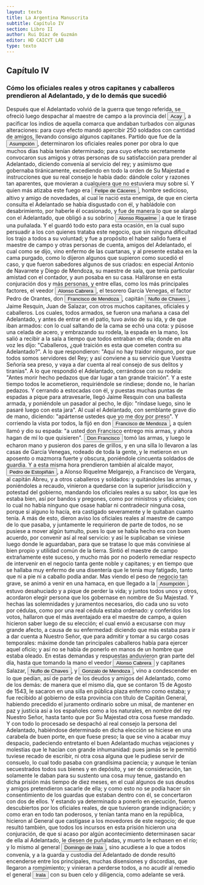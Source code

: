 ```yaml
---
layout: texto
title: La Argentina Manuscrita
subtitle: Capítulo IV
section: Libro II
author: Rui Díaz de Guzmán
editor: HD CAICYT LAB
type: texto
---
```


## Capítulo IV

### Cómo los oficiales reales y otros capitanes y caballeros prendieron al Adelantado, y de lo demás que sucedió


Después que el Adelantado volvió de la guerra que tengo referida, se ofreció luego despachar al maestre de campo a la provincia del <button class="balloon" data-balloon-pos="up" data-balloon-length="large" data-balloon="Pueblo de Paraguay. Podría tratarse de Acahay?">Acay</button>, a pacificar los indios de aquella comarca que andaban turbados con algunas alteraciones: para cuyo efecto mandó apercibir 250 soldados con cantidad de amigos, llevando consigo algunos capitanes. Partido que fue de la <a href="https://recogito.pelagios.org/document/wzqxhk0h3vpikm/part/1/edit#c94ff169-ab74-4216-b5b1-37b82f84c12d" target="_blank"><button class="balloon" data-balloon-pos="up" data-balloon-length="large" data-balloon="Asunción del Paraguay.">Asumpción</button></a>, determinaron los oficiales reales poner por obra lo que muchos días había tenían determinado; para cuyo efecto secretamente convocaron sus amigos y otras personas de su satisfacción para prender al Adelantado, diciendo convenía al servicio del rey; y asimismo que gobernaba tiránicamente, excediendo en todo la orden de Su Majestad e instrucciones que su real consejo le había dado: dándole color y razones tan aparentes, que movieran a cualquiera que no estuviera muy sobre sí. Y quien más atizaba este fuego era <button class="balloon" data-balloon-pos="up" data-balloon-length="large" data-balloon="Felipe de Cáceres (n. Madrid, ca. 1538) fueun conquistador, explorador y colonizador español.Se desempeñó como gobernador interino del Ríode la Plata y del Paraguay, con sede en Asunción,entre el 11 de diciembre de 1568 hasta el 14 dejulio de 1572.">Felipe de Cáceres</button>, hombre sedicioso, altivo y amigo de novedades, al cual le nació esta enemiga, de que en cierta consulta el Adelantado se había disgustado con él, y habládole con desabrimiento, por haberle él ocasionado, y fue de manera lo que se alargó con el Adelantado, que obligó a su sobrino <button class="balloon" data-balloon-pos="up" data-balloon-length="large" data-balloon="Alonso Riquelme de Guzmán (1519-1573) fue un conquistador oriundo de Jeréz de la Frontera y sobrino del Segundo Adelantado al Río de la Plata, Álvar Núñez Cabeza de Vaca, con quien llegó al Río de la Plata en 1541. Fue uno de sus más acérrimos partidarios durante la gobernación de Cabeza de Vaca y se convirtió en una de las figuras más prominentes de la facción de los &quot;leales&quot; una vez que aquel fuera expulsado de la provincia en 1545.Fue forzado por Domigo de Irala a casarse con una de">Alonso Riquelme</button> a que le tirase una puñalada. Y el guardó todo esto para esta ocasión, en la cual supo persuadir a los con quienes trataba este negocio, que sin ninguna dificultad los trajo a todos a su voluntad; y fue a propósito el haber salido fuera el maestre de campo y otras personas de cuenta, amigos del Adelantado, el cual como se dijo, vino enfermo de las cuartanas, y al presente estaba en la cama purgado, como lo dijeron algunos que supieron como sucedió el caso, y que fueron sabedores algunos de sus criados: en especial Antonio de Navarrete y Diego de Mendoza, su maestre de sala, que tenía particular amistad con el contador, y aun posaba en su casa. Halláronse en esta conjuración dos y más personas, y entre ellas, como los más principales factores, el veedor <button class="balloon" data-balloon-pos="up" data-balloon-length="large" data-balloon="Conquistador español. Fue lugarteniente de Pedro de Mendoza en la expedición de 1536. Estaba loco y debido a su enfermedad abandonó esta expedición y en vez de dirigirse a Rio de la Plata con su nave, lo hizo hacia Santo Domingo. Fue fatal para Pedro de Mendoza ya que se vió obligado a retrasar la expedición y lo esperó inútilmente en Rio de la Plata, sin embargo ello dió origen a la fundación de lo que seria mas tarde la ciudad de Buenos Aires en 1535. Alonso Cabrera sin embargo llegó a Rio de ">Alonso Cabrera</button>, el tesorero García Venegas, el factor Pedro de Orantes, don <button class="balloon" data-balloon-pos="up" data-balloon-length="large" data-balloon="Don Francisco de Mendoza (n. 1515-1547), capitán de la caballería. Sus actuaciones incluyen haber mediado entre Domingo de Irala y Ruiz Galán en 1537 y 1539, participado en la represión del levantamiento de cacique guarambarense Aracaré y ser parte de la facción de Domingo de Irala contra la de Cabeza de Vaca en 1545. De hecho, sirvió como teniente de gobernador bajo su administración cuando Irala condujo una entrada al Chaco en 1547. En esta circunstancia, los partidarios de Cabeza de Vaca recu">Francisco de Mendoza</button>, capitán <button class="balloon" data-balloon-pos="up" data-balloon-length="large" data-balloon="Ñuflo de Chaves o menos conocido como Nufrio de Chávez (Cáceres de la Extremadura leonesa, Corona de España, 1518 – aldea Mitimi de la laguna de los Xarayes, gobernación de Santa Cruz de la Sierra del Virreinato del Perú, 3 de octubre de 1568) era un explorador y conquistador español, conocido por sus exploraciones del actual territorio del Paraguay y la zona suroriental de la actual Bolivia y por haber fundado la ciudad de Santa Cruz de la Sierra en 1561. Fue el continuador de la política colon">Nuflo de Chaves</button>, Jaime Resquin, Juan de Salazar, con otros muchos capitanes, oficiales y caballeros. Los cuales, todos armados, se fueron una mañana a casa del Adelantado, y antes de entrar en el patio, tuvo aviso de su ida, y de que iban armados: con lo cual saltando de la cama se echó una cota: y púsose una celada de acero, y embrazando su rodela, la espada en la mano, los salió a recibir a la sala a tiempo que todos entraban en ella; donde en alta voz les dijo: &quot;Caballeros, ¿qué traición es esta que cometen contra su Adelantado?&quot;. A lo que respondieron: &quot;Aquí no hay traidor ninguno, por que todos somos servidores del Rey; y así conviene a su servicio que Vuestra Señoría sea preso, y vaya a dar cuenta al real consejo de sus delitos y tiranías&quot;. A lo que respondió el Adelantado, cerrándose con su rodela: &quot;Antes morir hecho pedazos que dar lugar a tan grande traición&quot;. Y a este tiempo todos le acometieron, requiriéndole se rindiese; donde no, le harían pedazos. Y cerrando a estocadas con él, y puestas muchas puntas de espadas a pique para atravesarle, llegó Jaime Resquin con una ballesta armada, y poniéndole un pasador al pecho, le dijo: &quot;ríndase luego, sino le pasaré luego con esta jara&quot;. Al cual el Adelantado, con semblante grave dio de mano, diciendo: &quot;apártense ustedes que yo me doy por preso&quot;. Y corriendo la vista por todos, la fijó en don <button class="balloon" data-balloon-pos="up" data-balloon-length="large" data-balloon="Don Francisco de Mendoza (n. 1515-1547), capitán de la caballería. Sus actuaciones incluyen haber mediado entre Domingo de Irala y Ruiz Galán en 1537 y 1539, participado en la represión del levantamiento de cacique guarambarense Aracaré y ser parte de la facción de Domingo de Irala contra la de Cabeza de Vaca en 1545. De hecho, sirvió como teniente de gobernador bajo su administración cuando Irala condujo una entrada al Chaco en 1547. En esta circunstancia, los partidarios de Cabeza de Vaca recu">Francisco de Mendoza</button>, a quien llamó y dio su espada: &quot;a usted don Francisco entrego mis armas, y ahora hagan de mí lo que quisieren&quot;. <button class="balloon" data-balloon-pos="up" data-balloon-length="large" data-balloon="Don Francisco de Mendoza (n. 1515-1547), capitán de la caballería. Sus actuaciones incluyen haber mediado entre Domingo de Irala y Ruiz Galán en 1537 y 1539, participado en la represión del levantamiento de cacique guarambarense Aracaré y ser parte de la facción de Domingo de Irala contra la de Cabeza de Vaca en 1545. De hecho, sirvió como teniente de gobernador bajo su administración cuando Irala condujo una entrada al Chaco en 1547. En esta circunstancia, los partidarios de Cabeza de Vaca recu">Don Francisco</button> tomó las armas, y luego le echaron mano y pusieron dos pares de grillos, y en una silla lo llevaron a las casas de García Venegas, rodeado de toda la gente, y le metieron en un aposento o mazmorra fuerte y obscura, poniéndole cincuenta soldados de guardia. Y a esta misma hora prendieron también al alcalde mayor, <button class="balloon" data-balloon-pos="up" data-balloon-length="large" data-balloon="Pedro de Estopiñán y Virués o simplemente Pedro Estopiñán y también conocido como Pedro de Estopiñán el Conquistador de Melilla (Jerez de la Frontera, ca. 1470 – Monasterio de Guadalupe, 3 de septiembre de 1505) fue un militar castellano vinculado desde su juventud al servicio de la casa ducal de Medina-Sidonia, y debe su fama a ser el comandante en jefe del ejército del duque Juan Pérez de Guzmán, que conquistó la ciudad de Melilla en el año 1497.Al ser encarcelados a finales de 1500 el virrey ">Pedro de Estopiñán</button>, a Alonso Riquelme Melgarejo, a Francisco de Vergara, al capitán Abreu, y a otros caballeros y soldados: y quitándoles las armas, y poniéndoles a recaudo, vinieron a quedarse con la superior jurisdicción y potestad del gobierno, mandando los oficiales reales a su sabor, los que les estaba bien, así por bandos y pregones, como por ministros y oficiales; con lo cual no había ninguno que osase hablar ni contradecir ninguna cosa, porque si alguno lo hacía, era castigado severamente y le quitaban cuanto tenía. A más de esto, dieron aviso los oficiales reales al maestre de campo de lo que pasaba, y juntamente le requirieron de parte de todos, no se pusiese a mover algún tumulto, pues lo que se había hecho era con buen acuerdo, por convenir así al real servicio: y así le suplicaban se viniese luego donde le aguardaban, para que se tratase lo que más conviniese al bien propio y utilidad común de la tierra. Sintió el maestre de campo extrañamente este suceso, y mucho más por no poderlo remediar respecto de intervenir en el negocio tanta gente noble y capitanes; y en tiempo que se hallaba muy enfermo de una disentería que le tenía muy fatigado, tanto que ni a pie ni a caballo podía andar. Mas viendo el peso de negocio tan grave, se animó a venir en una hamaca, en que llegado a la <a href="https://recogito.pelagios.org/document/wzqxhk0h3vpikm/part/1/edit#d51391e1-a1aa-450a-873f-7716a932cab9" target="_blank"><button class="balloon" data-balloon-pos="up" data-balloon-length="large" data-balloon="Asunción del Paraguay.">Asumpción</button></a>, estuvo desahuciado y a pique de perder la vida; y juntos todos unos y otros, acordaron elegir persona que los gobernase en nombre de Su Majestad. Y hechas las solemnidades y juramentos necesarios, dio cada uno su voto por cédulas, como por una real cédula estaba ordenado: y conferidos los votos, hallaron que el más aventajado era el maestre de campo, a quien hicieron saber luego de su elección; el cual envió a excusarse con muy grande afecto, a causa de su enfermedad: diciendo que más estaba para ir a dar cuenta a Nuestro Señor, que para admitir y tomar a su cargo cosas temporales: máxime donde tan principales caballeros había para ejercer aquel oficio; y así no se había de ponerlo en manos de un hombre que estaba oleado. En estas demandas y respuestas anduvieron gran parte del día, hasta que tomando la mano el veedor <button class="balloon" data-balloon-pos="up" data-balloon-length="large" data-balloon="Conquistador español. Fue lugarteniente de Pedro de Mendoza en la expedición de 1536. Estaba loco y debido a su enfermedad abandonó esta expedición y en vez de dirigirse a Rio de la Plata con su nave, lo hizo hacia Santo Domingo. Fue fatal para Pedro de Mendoza ya que se vió obligado a retrasar la expedición y lo esperó inútilmente en Rio de la Plata, sin embargo ello dió origen a la fundación de lo que seria mas tarde la ciudad de Buenos Aires en 1535. Alonso Cabrera sin embargo llegó a Rio de ">Alonso Cabrera</button> y capitanes Salazar, <button class="balloon" data-balloon-pos="up" data-balloon-length="large" data-balloon="Ñuflo de Chaves o menos conocido como Nufrio de Chávez (Cáceres de la Extremadura leonesa, Corona de España, 1518 – aldea Mitimi de la laguna de los Xarayes, gobernación de Santa Cruz de la Sierra del Virreinato del Perú, 3 de octubre de 1568) era un explorador y conquistador español, conocido por sus exploraciones del actual territorio del Paraguay y la zona suroriental de la actual Bolivia y por haber fundado la ciudad de Santa Cruz de la Sierra en 1561. Fue el continuador de la política colon">Nuflo de Chaves</button>, y <button class="balloon" data-balloon-pos="up" data-balloon-length="large" data-balloon="Gonzalo de Mendoza nace en Baeza entre 1511-1515. Muere el 21 de julio de 1558. Parte para el Nuevo Mundo desde el puerto de Sanlúcar de Barrameda en 1535, en la nao capitana La Magdalena, con Pedro de Mendoza, Adelantado del Río de la Plata. Co-fundador de la ciudad de Asunción, en Paraguay, en 1537. Participó como elector en la creación de su cabildo y regimiento, a la vieja usanza de los de las ciudades de Castilla. Participó, entre muchas, en la expedición que, en 1547, partiendo de Asunción">Gonzalo de Mendoza</button>, vino a condescender en lo que pedían, así de parte de los deudos y amigos del Adelantado, como de los demás: de manera que el mismo día, que se contaron 15 de Agosto de 1543, le sacaron en una silla en pública plaza enfermo como estaba; y fue recibido al gobierno de esta provincia con título de Capitán General, habiendo precedido el juramento ordinario sobre un misal, de mantener en paz y justicia así a los españoles como a los naturales, en nombre del rey Nuestro Señor, hasta tanto que por Su Majestad otra cosa fuese mandado. Y con todo lo procesado se despachó al real consejo la persona del Adelantado, habiéndose determinado en dicha elección se hiciese en una carabela de buen porte, en que fuese preso; la que se vino a acabar muy despacio, padeciendo entretanto el buen Adelantado muchas vejaciones y molestias que le hacían con grande inhumanidad: pues jamás se le permitió tuviese recado de escribir, ni otra cosa alguna que le pudiese servir de consuelo, lo cual todo pasaba con grandísima paciencia; y aunque le tenían secuestrados todos sus bienes y en depósito, y ser de consideración, tan solamente le daban para su sustento una cosa muy tenue, gastando en dicha prisión más tiempo de diez meses, en el cual algunos de sus deudos y amigos pretendieron sacarle de ella; y como esto no se podía hacer sin consentimiento de los guardas que estaban dentro con él, se concertaron con dos de ellos. Y estando ya determinado a ponerlo en ejecución, fueron descubiertos por los oficiales reales, de que tuvieron grande indignación; y como eran en todo tan poderosos, y tenían tanta mano en la república, hicieron al General que castigase a los movedores de este negocio; de que resultó también, que todos los incursos en esta prisión hicieron una conjuración, de que si acaso por algún acontecimiento determinasen sacar de ella al Adelantado, le diesen de puñaladas, y muerto le echasen en el río; y lo mismo al general <button class="balloon" data-balloon-pos="up" data-balloon-length="large" data-balloon="Domingo Martínez de Irala (Vergara de la Hermandad de Guipúzcoa, Corona de Castilla, 1509 - Asunción del Paraguay, Virreinato del Perú, 3 de octubre de 1556) fue un conquistador, explorador y colonizador español que como lugarteniente de Juan de Ayolas quien lo nombrara interinamente hasta que regresara como teniente de gobernador de La Candelaria en 1537, luego lo sería de hecho, y posteriormente elegido por el pueblo según real cédula, como teniente de gobernador general de Asunción.Ocupó tres">Domingo de Irala</button>, sino acudiese a lo que a todos convenía, y a la guarda y custodia del Adelantado de donde resultó encenderse entre los principales, muchas disensiones y discordias, que llegaron a rompimiento; y vinieran a perderse todos, a no acudir al remedio el general <button class="balloon" data-balloon-pos="up" data-balloon-length="large" data-balloon="Domingo Martínez de Irala (Vergara de la Hermandad de Guipúzcoa, Corona de Castilla, 1509 - Asunción del Paraguay, Virreinato del Perú, 3 de octubre de 1556) fue un conquistador, explorador y colonizador español que como lugarteniente de Juan de Ayolas quien lo nombrara interinamente hasta que regresara como teniente de gobernador de La Candelaria en 1537, luego lo sería de hecho, y posteriormente elegido por el pueblo según real cédula, como teniente de gobernador general de Asunción.Ocupó tres">Irala</button> con su buen celo y diligencia, como adelante se verá.
